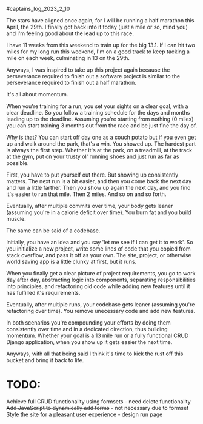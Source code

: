 #captains_log_2023_2_10

The stars have aligned once again, for I will be running a half marathon this
April, the 29th. I finally got back into it today (just a mile or so, mind you)
and I'm feeling good about the lead up to this race.

I have 11 weeks from this weekend to train up for the big 13.1. If I can hit
two miles for my long run this weekend, I'm on a good track to keep tacking a
mile on each week, culminating in 13 on the 29th.

Anyways, I was inspired to take up this project again because the
perseverance required to finish out a software project is similar to the
perseverance required to finish out a half marathon.

It's all about momentum.

When you're training for a run, you set your sights on a clear goal, with a clear
deadline. So you follow a training schedule for the days and months leading up
to the deadline. Assuming you're starting from nothing (0 miles) you can start
training 3 months out from the race and be just fine the day of.

Why is that? You can start off day one as a couch potato but if you even get up
and walk around the park, that's a win. You showed up. The hardest part is
always the first step. Whether it's at the park, on a treadmill, at the track
at the gym, put on your trusty ol' running shoes and just run as far as possible.

First, you have to put yourself out there. But showing up consistently matters.
The next run is a bit easier, and then you come back the next day and run a
little farther. Then you show up again the next day, and you find it's easier
to run that mile. Then 2 miles. And so on and so forth.

Eventually, after multiple commits over time, your body gets leaner (assuming
you're in a calorie deficit over time). You burn fat and you build muscle.

The same can be said of a codebase.

Initially, you have an idea and you say 'let me see if I can get it to work'.
So you initialize a new project, write some lines of code that you copied from
stack overflow, and pass it off as your own. The site, project, or otherwise
world saving app is a little clunky at first, but it runs.

When you finally get a clear picture of project requirements, you go to work
day after day, abstracting logic into components, separating responsibilities
into principles, and refactoring old code while adding new features until it has
fulfilled it's requirements.

Eventually, after multiple runs, your codebase gets leaner (assuming you're
refactoring over time). You remove unecessary code and add new features.

In both scenarios you're compounding your efforts by doing them consistently
over time and in a dedicated direction, thus building momentum. Whether your
goal is a 13 mile run or a fully functional CRUD Django application, when you
show up it gets easier the next time.

Anyways, with all that being said I think it's time to kick the rust off this
bucket and bring it back to life.

# TODO:
Achieve full CRUD functionality using formsets - need delete functionality
~~Add JavaScript to dynamically add forms~~ - not necessary due to formset
Style the site for a pleasant user experience - design run page
